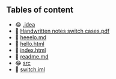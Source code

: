## Tables of content
- 😂 [.idea](./.idea)
- 🤣 [Handwritten notes switch cases.pdf](./Handwritten%20notes%20switch%20cases.pdf)
- 🤣 [heeelo.md](./heeelo.md)
- 🤣 [hello.html](./hello.html)
- 🤣 [index.html](./index.html)
- 🤣 [readme.md](./readme.md)
- 😂 [src](./src)
- 🤣 [switch.iml](./switch.iml)

